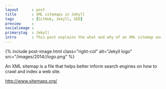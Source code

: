 ```yaml
---
layout      : post
title       : XML sitemaps in Jekyll
tags        : [GitHub, Jekyll, SEO]
preview     : 
socialimage : 
primarytag  : Jekyll
intro       : This post explains the what and why of an XML sitemap and shows how to implement one in <a href="http://jekyllrb.com/">Jekyll's</a> Liquid templating engine.
---
```


{% include post-image.html class="right-col" alt="Jekyll logo" src="/images/2014//logo.png" %}

An XML sitemap is a file that helps better inform search engines on how to crawl and index a web site.

http://www.sitemaps.org/
